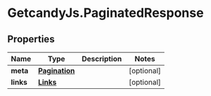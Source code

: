 # GetcandyJs.PaginatedResponse

## Properties

Name | Type | Description | Notes
------------ | ------------- | ------------- | -------------
**meta** | [**Pagination**](Pagination.md) |  | [optional] 
**links** | [**Links**](Links.md) |  | [optional] 


